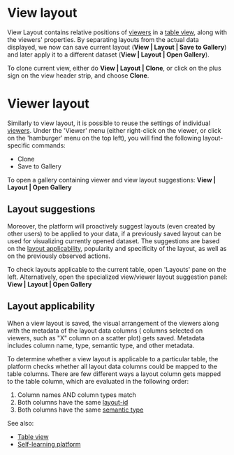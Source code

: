 <!-- TITLE: View layout -->
<!-- SUBTITLE: -->

# View layout

View Layout contains relative positions of [viewers](../visualize/viewers.md) in
a [table view](../overview/table-view.md), along with the viewers' properties. By separating layouts from the actual
data displayed, we now can save current layout (**View | Layout | Save to Gallery**)
and later apply it to a different dataset
(**View | Layout | Open Gallery**).

To clone current view, either do **View | Layout | Clone**, or click on the plus sign on the view header strip, and
choose **Clone**.

# Viewer layout

Similarly to view layout, it is possible to reuse the settings of individual [viewers](../visualize/viewers.md). Under
the 'Viewer' menu (either right-click on the viewer, or click on the 'hamburger' menu on the top left), you will find
the following layout-specific commands:

* Clone
* Save to Gallery

To open a gallery containing viewer and view layout suggestions: **View | Layout | Open Gallery**

## Layout suggestions

Moreover, the platform will proactively suggest layouts (even created by other users) to be applied to your data, if a
previously saved layout can be used for visualizing currently opened dataset. The suggestions are based on
the [layout applicability](#layout-applicability), popularity and specificity of the layout, as well as on the
previously observed actions.

To check layouts applicable to the current table, open 'Layouts' pane on the left. Alternatively, open the specialized
view/viewer layout suggestion panel: **View | Layout | Open Gallery**

## Layout applicability

When a view layout is saved, the visual arrangement of the viewers along with the metadata of the layout data columns (
columns selected on viewers, such as "X" column on a scatter plot) gets saved. Metadata includes column name, type,
semantic type, and other metadata.

To determine whether a view layout is applicable to a particular table, the platform checks whether all layout data
columns could be mapped to the table columns. There are few different ways a layout column gets mapped to the table
column, which are evaluated in the following order:

1. Column names AND column types match
2. Both columns have the same [layout-id](../discover/tags.md#layout-id)
3. Both columns have the same [semantic type](../discover/tags.md#quality)

See also:

* [Table view](../overview/table-view.md)
* [Self-learning platform](../learn/self-learning-platform.md)
